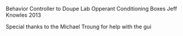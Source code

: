 Behavior Controller to Doupe Lab Opperant Conditioning Boxes
Jeff Knowles 2013 

Special thanks to the Michael Troung for help with the gui

